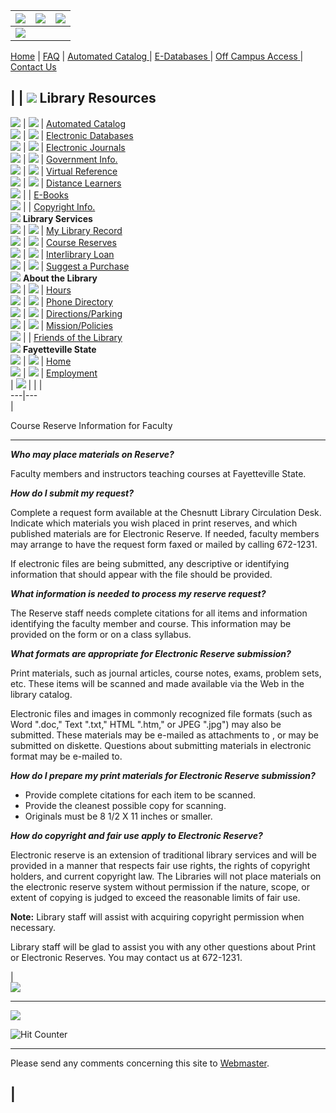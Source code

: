![](/Images/invis.gif) | ![](images/libraryname6.jpg) | ![](/Images/invis.gif)  
---|---|---  
![](images/topmenu.gif) |

 [Home](http://wwwlib.uncfsu.edu) | [FAQ](faq.html) | [Automated Catalog
](http://uncclc.coast.uncwil.edu/search~b1o1c1i1)| [E-Databases
](edatabases.html)| [Off Campus Access](offcampuse.html)[
](mailto:jcampbell@uncfsu.edu)| [Contact Us](contact.html)

|  |  ![](/Images/invis.gif) Library Resources  
---  
![](images/Bullet.gif) | ![](./Images/invis.gif) | [Automated
Catalog](http://uncclc.coast.uncwil.edu/search~b1o1c1i1)  
![](images/Bullet.gif) | ![](./Images/invis.gif) | [Electronic
Databases](edatabases.html)  
![](images/Bullet.gif) | ![](./Images/invis.gif) | [Electronic
Journals](ejourn.html)  
![](./Images/Bullet.gif) | ![](./Images/invis.gif) | [Government
Info.](Govinfo.html)  
![](./Images/Bullet.gif) | ![](./Images/invis.gif) | [Virtual
Reference](virtualreference.html)  
![](./Images/Bullet.gif) | ![](./Images/invis.gif) | [Distance
Learners](home.html)  
![](images/Bullet.gif) |  | [E-Books](ebooks.html)  
![](images/Bullet.gif) |  | [Copyright Info.](copyright.html)  
![](./Images/invis.gif) **Library Services**  
![](./Images/Bullet.gif) | ![](./Images/invis.gif) | [My Library
Record](http://uncclc.coast.uncwil.edu/patroninfo)  
![](./Images/Bullet.gif) | ![](./Images/invis.gif) | [Course
Reserves](reserve.HTM)  
![](./Images/Bullet.gif) | ![](./Images/invis.gif) | [Interlibrary
Loan](http://uncclc.coast.uncwil.edu/screens/ill.html)  
![](./Images/Bullet.gif) | ![](./Images/invis.gif) | [Suggest a
Purchase](http://uncclc.coast.uncwil.edu/acquire~b1o1c1i1)  
![](./Images/invis.gif) **About the Library**  
![](./Images/Bullet.gif) | ![](./Images/invis.gif) | [Hours](hours.html)  
![](./Images/Bullet.gif) | ![](./Images/invis.gif) | [Phone
Directory](numbers.html)  
![](./Images/Bullet.gif) | ![](./Images/invis.gif) |
[Directions/Parking](directions.html)  
![](./Images/Bullet.gif) | ![](./Images/invis.gif) |
[Mission/Policies](policy.html)  
![](images/Bullet.gif) |  | [Friends of the Library](copyright.html)  
![](./Images/invis.gif) **Fayetteville State**  
![](./Images/Bullet.gif) | ![](./Images/invis.gif) |
[Home](http://www.uncfsu.edu)  
![](./Images/Bullet.gif) | ![](./Images/invis.gif) |
[Employment](http://www.uncfsu.edu/humres/vacancies.htm)  
| ![](./images/LeftTopCurve3.gif) |  |  |  
---|---  
|

Course Reserve Information for Faculty  
  
---  


**_Who may place materials on Reserve?_**

Faculty members and instructors teaching courses at Fayetteville State.

**_How do I submit my request?_**

Complete a request form available at the Chesnutt Library Circulation Desk.
Indicate which materials you wish placed in print reserves, and which
published materials are for Electronic Reserve.  If needed, faculty members
may arrange to have the request form faxed or mailed by calling 672-1231.

If electronic files are being submitted, any descriptive or identifying
information that should appear with the file should be provided.

**_What information is needed to process my reserve request?_**

The Reserve staff needs complete citations for all items and information
identifying the faculty member and course. This information may be provided on
the form or on a class syllabus.

**_What formats are appropriate for Electronic Reserve submission?_**

Print materials, such as journal articles, course notes, exams, problem sets,
etc. These items will be scanned and made available via the Web in the library
catalog.

Electronic files and images in commonly recognized file formats (such as Word
".doc," Text ".txt," HTML ".htm," or JPEG ".jpg") may also be submitted. These
materials may be e-mailed as attachments to , or may be submitted on diskette.
Questions about submitting materials in electronic format may be e-mailed to.

**_How do I prepare my print materials for Electronic Reserve submission?_**

  * Provide complete citations for each item to be scanned. 
  * Provide the cleanest possible copy for scanning. 
  * Originals must be 8 1/2 X 11 inches or smaller.

**_How do copyright and fair use apply to Electronic Reserve?_**

Electronic reserve is an extension of traditional library services and will be
provided in a manner that respects fair use rights, the rights of copyright
holders, and current copyright law.  The Libraries will not place materials on
the electronic reserve system without permission if the nature, scope, or
extent of copying is judged to exceed the reasonable limits of fair use.

**Note:** Library staff will assist with acquiring copyright permission when
necessary.

Library staff will be glad to assist you with any other questions about Print
or Electronic Reserves. You may contact us at 672-1231.

  
  
  
|  
![](/images/RightTopCurve3.gif)  
  
* * *

![](images/logo1.jpg)  

![Hit Counter](_vti_bin/fpcount.exe/?Page=faculty.html|Image=1)  
  
---  
Please send any comments concerning this site to
[Webmaster](mailto:jcampbell@uncfsu.edu).  
  
|  
---

